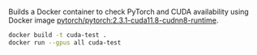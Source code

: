 Builds a Docker container to check PyTorch and CUDA availability using Docker image [pytorch/pytorch:2.3.1-cuda11.8-cudnn8-runtime](https://hub.docker.com/layers/pytorch/pytorch/2.3.1-cuda11.8-cudnn8-runtime/images/sha256-ff97981d417f43767865c977591c29e1ce35b076398d5c5122bdca4d2a454e1b).


```sh
docker build -t cuda-test .
docker run --gpus all cuda-test
```
